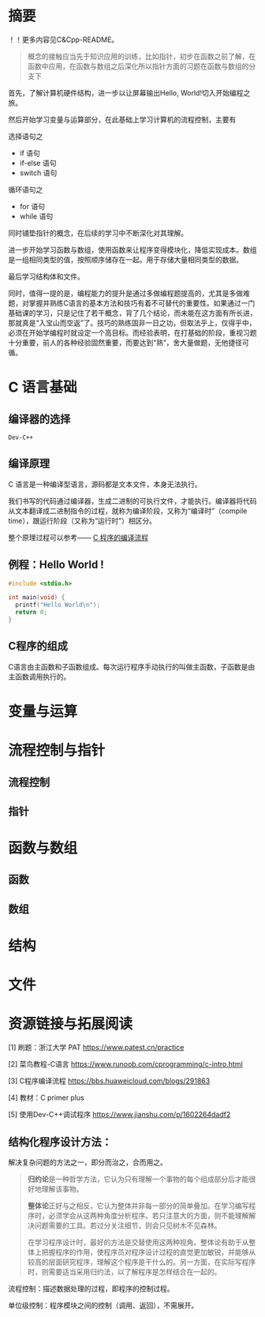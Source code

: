 # 摘要

！！更多内容见C&Cpp-README。

>   概念的接触应当先于知识应用的训练，比如指针，初步在函数之前了解，在函数中应用，在函数与数组之后深化所以指针方面的习题在函数与数组的分支下

首先，了解计算机硬件结构，进一步以让屏幕输出Hello, World!切入开始编程之旅。

然后开始学习变量与运算部分，在此基础上学习计算机的流程控制，主要有

选择语句之

-   if 语句
-   if-else 语句
-   switch 语句

循环语句之

-   for 语句
-   while 语句

同时铺垫指针的概念，在后续的学习中不断深化对其理解。

进一步开始学习函数与数组，使用函数来让程序变得模块化，降低实现成本。数组是一组相同类型的值，按照顺序储存在一起。用于存储大量相同类型的数据。

最后学习结构体和文件。

同时，值得一提的是，编程能力的提升是通过多做编程题提高的，尤其是多做难题，对掌握并熟练C语言的基本方法和技巧有着不可替代的重要性。如果通过一门基础课的学习，只是记住了若干概念，背了几个结论，而未能在这方面有所长进，那就真是“入宝山而空返”了。技巧的熟练固非一日之功，但取法乎上，仅得乎中，必须在开始学编程时就设定一个高目标。而经验表明，在打基础的阶段，重视习题十分重要，前人的各种经验固然重要，而要达到“熟”，舍大量做题，无他捷径可循。

# C 语言基础

## 编译器的选择

`Dev-C++`

## 编译原理

C 语言是一种编译型语言，源码都是文本文件，本身无法执行。

我们书写的代码通过编译器，生成二进制的可执行文件，才能执行。编译器将代码从文本翻译成二进制指令的过程，就称为编译阶段，又称为“编译时”（compile time），跟运行阶段（又称为“运行时”）相区分。

整个原理过程可以参考—— [C 程序的编译流程](https://bbs.huaweicloud.com/blogs/291863)

## 例程：Hello World !

```c
#include <stdio.h>

int main(void) {
  printf("Hello World\n");
  return 0;
}
```

## C程序的组成

C语言由主函数和子函数组成。每次运行程序手动执行的叫做主函数，子函数是由主函数调用执行的。

# 变量与运算

# 流程控制与指针

## 流程控制

## 指针

# 函数与数组

## 函数

## 数组

# 结构

# 文件



# 资源链接与拓展阅读

[1] 刷题：浙江大学 PAT https://www.patest.cn/practice

[2] 菜鸟教程-C语言 https://www.runoob.com/cprogramming/c-intro.html

[3] C程序编译流程 https://bbs.huaweicloud.com/blogs/291863

[4] 教材：C primer plus

[5] 使用Dev-C++调试程序 https://www.jianshu.com/p/1602264dadf2

## 结构化程序设计方法：

解决复杂问题的方法之一，即分而治之，合而用之。

>   **归约论**是一种哲学方法，它认为只有理解一个事物的每个组成部分后才能很好地理解该事物。
>
>   **整体论**正好与之相反，它认为整体并非每一部分的简单叠加。在学习编写程序时，必须学会从这两种角度分析程序。若只注意大的方面，则不能理解解决问题需要的工具。若过分关注细节，则会只见树木不见森林。
>
>   在学习程序设计时，最好的方法是交替使用这两种视角。整体论有助于从整体上把握程序的作用，使程序员对程序设计过程的直觉更加敏锐，并能够从较高的层面研究程序，理解这个程序是干什么的。另一方面，在实际写程序时，则需要适当采用归约法，以了解程序是怎样结合在一起的。

流程控制：描述数据处理的过程，即程序的控制过程。

单位级控制：程序模块之间的控制（调用、返回），不需展开。
